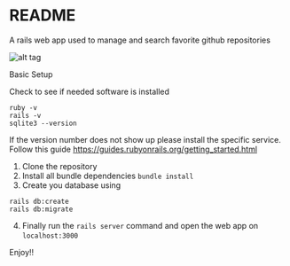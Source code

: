 # README

A rails web app used to manage and search favorite github repositories

![alt tag](http://oi63.tinypic.com/ea2q8n.jpg)

Basic Setup 

Check to see if needed software is installed
```
ruby -v
rails -v
sqlite3 --version
```

If the version number does not show up please install the specific service. Follow this guide https://guides.rubyonrails.org/getting_started.html

1. Clone the repository
2. Install all bundle dependencies `bundle install`
3. Create you database using
```
rails db:create
rails db:migrate
```
4. Finally run the `rails server` command and open the web app on `localhost:3000`

Enjoy!!
